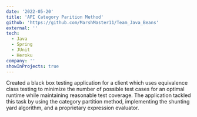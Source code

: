 ```yaml
---
date: '2022-05-20'
title: 'API Category Parition Method'
github: 'https://github.com/MarshMaster11/Team_Java_Beans'
external: ''
tech:
  - Java
  - Spring
  - JUnit
  - Heroku
company: ''
showInProjects: true
---
```


Created a black box testing application for a client which uses equivalence class testing to minimize the number of possible test cases for an optimal runtime while maintaining reasonable test coverage. The application tackled this task by using the category partition method, implementing the shunting yard algorithm, and a proprietary expression evaluator.
